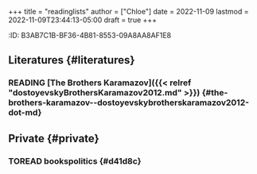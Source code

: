 +++
title = "readinglists"
author = ["Chloe"]
date = 2022-11-09
lastmod = 2022-11-09T23:44:13-05:00
draft = true
+++

:ID:       B3AB7C1B-BF36-4B81-8553-09A8AA8AF1E8


## Literatures {#literatures}


### <span class="org-todo todo READING">READING</span> [The Brothers Karamazov]({{< relref "dostoyevskyBrothersKaramazov2012.md" >}}) {#the-brothers-karamazov--dostoyevskybrotherskaramazov2012-dot-md}


## Private {#private}


### <span class="org-todo todo TOREAD">TOREAD</span>  <span class="tag"><span class="books">books</span><span class="politics">politics</span></span> {#d41d8c}
